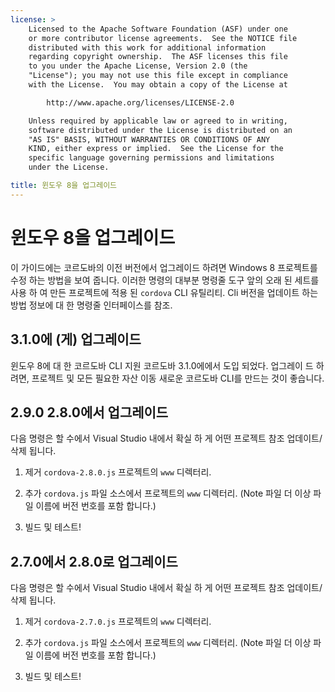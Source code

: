 ```yaml
---
license: >
    Licensed to the Apache Software Foundation (ASF) under one
    or more contributor license agreements.  See the NOTICE file
    distributed with this work for additional information
    regarding copyright ownership.  The ASF licenses this file
    to you under the Apache License, Version 2.0 (the
    "License"); you may not use this file except in compliance
    with the License.  You may obtain a copy of the License at

        http://www.apache.org/licenses/LICENSE-2.0

    Unless required by applicable law or agreed to in writing,
    software distributed under the License is distributed on an
    "AS IS" BASIS, WITHOUT WARRANTIES OR CONDITIONS OF ANY
    KIND, either express or implied.  See the License for the
    specific language governing permissions and limitations
    under the License.

title: 윈도우 8을 업그레이드
---
```


# 윈도우 8을 업그레이드

이 가이드에는 코르도바의 이전 버전에서 업그레이드 하려면 Windows 8 프로젝트를 수정 하는 방법을 보여 줍니다. 이러한 명령의 대부분 명령줄 도구 앞의 오래 된 세트를 사용 하 여 만든 프로젝트에 적용 된 `cordova` CLI 유틸리티. Cli 버전을 업데이트 하는 방법 정보에 대 한 명령줄 인터페이스를 참조.

## 3.1.0에 (게) 업그레이드

윈도우 8에 대 한 코르도바 CLI 지원 코르도바 3.1.0에에서 도입 되었다. 업그레이 드 하려면, 프로젝트 및 모든 필요한 자산 이동 새로운 코르도바 CLI를 만드는 것이 좋습니다.

## 2.9.0 2.8.0에서 업그레이드

다음 명령은 할 수에서 Visual Studio 내에서 확실 하 게 어떤 프로젝트 참조 업데이트/삭제 됩니다.

1.  제거 `cordova-2.8.0.js` 프로젝트의 `www` 디렉터리.

2.  추가 `cordova.js` 파일 소스에서 프로젝트의 `www` 디렉터리. (Note 파일 더 이상 파일 이름에 버전 번호를 포함 합니다.)

3.  빌드 및 테스트!

## 2.7.0에서 2.8.0로 업그레이드

다음 명령은 할 수에서 Visual Studio 내에서 확실 하 게 어떤 프로젝트 참조 업데이트/삭제 됩니다.

1.  제거 `cordova-2.7.0.js` 프로젝트의 `www` 디렉터리.

2.  추가 `cordova.js` 파일 소스에서 프로젝트의 `www` 디렉터리. (Note 파일 더 이상 파일 이름에 버전 번호를 포함 합니다.)

3.  빌드 및 테스트!
